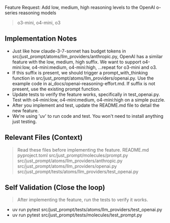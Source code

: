 Feature Request: Add low, medium, high reasoning levels to the OpenAI o-series reasoning models
> o3-mini, o4-mini, o3

## Implementation Notes

- Just like how claude-3-7-sonnet has budget tokens in src/just_prompt/atoms/llm_providers/anthropic.py, OpenAI has a similar feature with the low, medium, high suffix. We want to support o4-mini:low, o4-mini:medium, o4-mini:high, ...repeat for o3-mini and o3.
- If this suffix is present, we should trigger a prompt_with_thinking function in src/just_prompt/atoms/llm_providers/openai.py. Use the example code in ai_docs/openai-reasoning-effort.md. If suffix is not present, use the existing prompt function.
- Update tests to verify the feature works, specifically in test_openai.py. Test with o4-mini:low, o4-mini:medium, o4-mini:high on a simple puzzle.
- After you implement and test, update the README.md file to detail the new feature.
- We're using 'uv' to run code and test. You won't need to install anything just testing.

## Relevant Files (Context)
> Read these files before implementing the feature.
README.md
pyproject.toml
src/just_prompt/molecules/prompt.py
src/just_prompt/atoms/llm_providers/anthropic.py
src/just_prompt/atoms/llm_providers/openai.py
src/just_prompt/tests/atoms/llm_providers/test_openai.py

## Self Validation (Close the loop)
> After implementing the feature, run the tests to verify it works.
- uv run pytest src/just_prompt/tests/atoms/llm_providers/test_openai.py
- uv run pytest src/just_prompt/tests/molecules/test_prompt.py